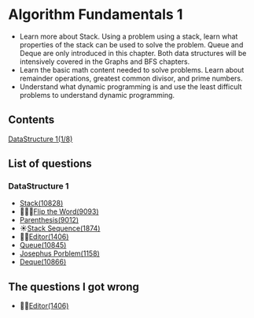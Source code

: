 Algorithm Fundamentals 1
=================

- Learn more about Stack. Using a problem using a stack, learn what properties of the stack can be used to solve the problem. Queue and Deque are only introduced in this chapter. Both data structures will be intensively covered in the Graphs and BFS chapters.
- Learn the basic math content needed to solve problems. Learn about remainder operations, greatest common divisor, and prime numbers.
- Understand what dynamic programming is and use the least difficult problems to understand dynamic programming.

Contents
-----------------

[DataStructure 1(1/8)](#datastructure-1)

List of questions
------------

### DataStructure 1

- [Stack(10828)](https://github.com/yoru4890/coding_test/blob/main/baekjoon/algorithm_fundamentals_1/10828.md)
- 🌟🌟🌟[Flip the Word(9093)](https://github.com/yoru4890/coding_test/blob/main/baekjoon/algorithm_fundamentals_1/9093.md)
- [Parenthesis(9012)](https://github.com/yoru4890/coding_test/blob/main/baekjoon/algorithm_fundamentals_1/9012.md)
- ☀️[Stack Sequence(1874)](https://github.com/yoru4890/coding_test/blob/main/baekjoon/algorithm_fundamentals_1/1874.md)
- 🌟🌟[Editor(1406)](https://github.com/yoru4890/coding_test/blob/main/baekjoon/algorithm_fundamentals_1/1406.md)
- [Queue(10845)](https://github.com/yoru4890/coding_test/blob/main/baekjoon/algorithm_fundamentals_1/10845.md)
- [Josephus Porblem(1158)](https://github.com/yoru4890/coding_test/blob/main/baekjoon/algorithm_fundamentals_1/1158.md)
- [Deque(10866)](https://github.com/yoru4890/coding_test/blob/main/baekjoon/algorithm_fundamentals_1/10866.md)

The questions I got wrong
-------------
- 🌟🌟[Editor(1406)](https://github.com/yoru4890/coding_test/blob/main/baekjoon/algorithm_fundamentals_1/1406.md)
